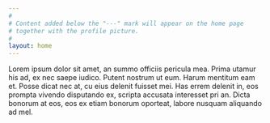 ```yaml
---
#
# Content added below the "---" mark will appear on the home page
# together with the profile picture.
#
layout: home
---
```


Lorem ipsum dolor sit amet, an summo officiis pericula mea. Prima utamur his ad, ex nec saepe iudico. Putent nostrum ut eum. Harum mentitum eam et. Posse dicat nec at, cu eius delenit fuisset mei. Has errem delenit in, eos prompta vivendo disputando ex, scripta accusata interesset pri an. Dicta bonorum at eos, eos ex etiam bonorum oporteat, labore nusquam aliquando ad mel.
